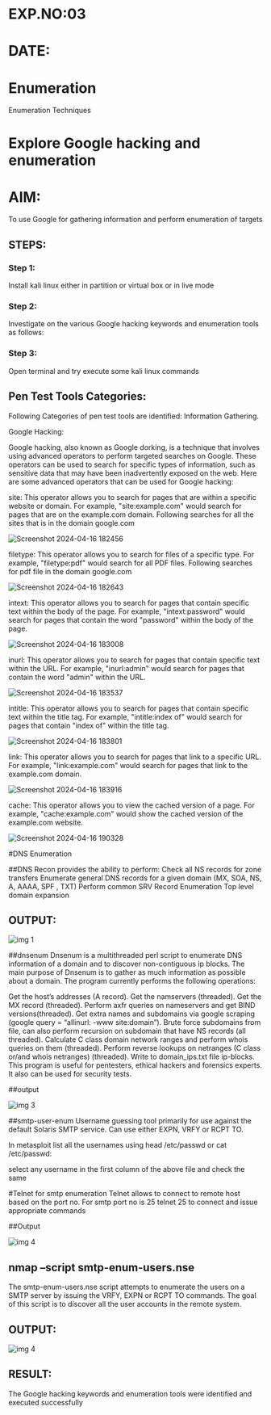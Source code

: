 # EXP.NO:03
# DATE:

# Enumeration
Enumeration Techniques

# Explore Google hacking and enumeration 

# AIM:

To use Google for gathering information and perform enumeration of targets

## STEPS:

### Step 1:

Install kali linux either in partition or virtual box or in live mode

### Step 2:

Investigate on the various Google hacking keywords and enumeration tools as follows:


### Step 3:
Open terminal and try execute some kali linux commands

## Pen Test Tools Categories:  

Following Categories of pen test tools are identified:
Information Gathering.

Google Hacking:

Google hacking, also known as Google dorking, is a technique that involves using advanced operators to perform targeted searches on Google. These operators can be used to search for specific types of information, such as sensitive data that may have been inadvertently exposed on the web. Here are some advanced operators that can be used for Google hacking:

site: This operator allows you to search for pages that are within a specific website or domain. For example, "site:example.com" would search for pages that are on the example.com domain.
Following searches for all the sites that is in the domain google.com

![Screenshot 2024-04-16 182456](https://github.com/Lakshmipriya2005/Enumeration/assets/115525361/a0eff083-9691-4fde-b6c3-90e652e7b459)


filetype: This operator allows you to search for files of a specific type. For example, "filetype:pdf" would search for all PDF files.
Following searches for pdf file in the domain google.com

![Screenshot 2024-04-16 182643](https://github.com/Lakshmipriya2005/Enumeration/assets/115525361/b0d15ff3-b6e0-485b-b967-1c93909aea82)



intext: This operator allows you to search for pages that contain specific text within the body of the page. For example, "intext:password" would search for pages that contain the word "password" within the body of the page.

![Screenshot 2024-04-16 183008](https://github.com/Lakshmipriya2005/Enumeration/assets/115525361/ecc999f7-1b8a-4aa0-9a82-d067cd5c2123)



inurl: This operator allows you to search for pages that contain specific text within the URL. For example, "inurl:admin" would search for pages that contain the word "admin" within the URL.

![Screenshot 2024-04-16 183537](https://github.com/Lakshmipriya2005/Enumeration/assets/115525361/b0f8ea5f-ebe2-4b29-b7f9-8c8c96f56aea)


intitle: This operator allows you to search for pages that contain specific text within the title tag. For example, "intitle:index of" would search for pages that contain "index of" within the title tag.

![Screenshot 2024-04-16 183801](https://github.com/Lakshmipriya2005/Enumeration/assets/115525361/1f3a45e9-92ab-4c33-a793-cf210b65a3f5)


link: This operator allows you to search for pages that link to a specific URL. For example, "link:example.com" would search for pages that link to the example.com domain.

![Screenshot 2024-04-16 183916](https://github.com/Lakshmipriya2005/Enumeration/assets/115525361/ea6bd286-72e3-43eb-8d67-4f14108f54e1)


cache: This operator allows you to view the cached version of a page. For example, "cache:example.com" would show the cached version of the example.com website.

![Screenshot 2024-04-16 190328](https://github.com/Lakshmipriya2005/Enumeration/assets/115525361/7e6c530a-e1ed-473f-bc51-128eb72a034e)


 
#DNS Enumeration


##DNS Recon
provides the ability to perform:
Check all NS records for zone transfers
Enumerate general DNS records for a given domain (MX, SOA, NS, A, AAAA, SPF , TXT)
Perform common SRV Record Enumeration
Top level domain expansion
## OUTPUT:


![img 1](https://github.com/Lakshmipriya2005/Enumeration/assets/115525361/51311995-da55-4458-9a5b-81fa7f46e76c)





##dnsenum
Dnsenum is a multithreaded perl script to enumerate DNS information of a domain and to discover non-contiguous ip blocks. The main purpose of Dnsenum is to gather as much information as possible about a domain. The program currently performs the following operations:

Get the host’s addresses (A record).
Get the namservers (threaded).
Get the MX record (threaded).
Perform axfr queries on nameservers and get BIND versions(threaded).
Get extra names and subdomains via google scraping (google query = “allinurl: -www site:domain”).
Brute force subdomains from file, can also perform recursion on subdomain that have NS records (all threaded).
Calculate C class domain network ranges and perform whois queries on them (threaded).
Perform reverse lookups on netranges (C class or/and whois netranges) (threaded).
Write to domain_ips.txt file ip-blocks.
This program is useful for pentesters, ethical hackers and forensics experts. It also can be used for security tests.

##output

![img 3](https://github.com/Lakshmipriya2005/Enumeration/assets/115525361/d7e6b77a-332e-4236-9a3a-297ca88e539d)



##smtp-user-enum
Username guessing tool primarily for use against the default Solaris SMTP service. Can use either EXPN, VRFY or RCPT TO.


In metasploit list all the usernames using head /etc/passwd or cat /etc/passwd:

select any username in the first column of the above file and check the same


#Telnet for smtp enumeration
Telnet allows to connect to remote host based on the port no. For smtp port no is 25
telnet <host address> 25 to connect
and issue appropriate commands
  
 ##Output

 ![img 4](https://github.com/Lakshmipriya2005/Enumeration/assets/115525361/3b842162-4bf6-45cc-9721-59b95139576f)

  
  

## nmap –script smtp-enum-users.nse <hostname>

The smtp-enum-users.nse script attempts to enumerate the users on a SMTP server by issuing the VRFY, EXPN or RCPT TO commands. The goal of this script is to discover all the user accounts in the remote system.


## OUTPUT:

![img 4](https://github.com/Lakshmipriya2005/Enumeration/assets/115525361/f662ce4e-0093-46a8-ad1b-4cb3ddfacbad)



## RESULT:
The Google hacking keywords and enumeration tools were identified and executed successfully

